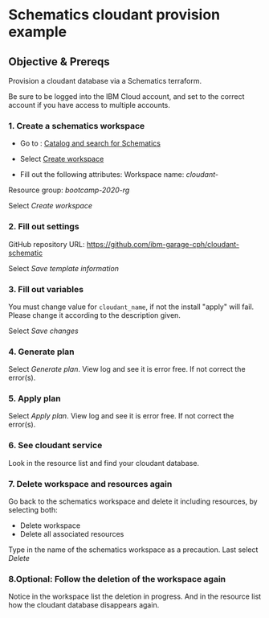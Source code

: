 # Schematics cloudant provision example

## Objective & Prereqs
Provision a cloudant database via a Schematics terraform.

Be sure to be logged into the IBM Cloud account, and set to the correct account if you have access to multiple accounts.


### 1. Create a schematics workspace
* Go to : [Catalog and search for Schematics](https://cloud.ibm.com/catalog?search=schematics#search_results)

* Select [Create workspace](https://cloud.ibm.com/schematics/workspaces/create)

* Fill out the following attributes:
Workspace name: *cloudant-<initials>*

Resource group: *bootcamp-2020-rg*

Select *Create workspace*

### 2. Fill out settings
GitHub repository URL: https://github.com/ibm-garage-cph/cloudant-schematic

Select *Save template information*

### 3. Fill out variables
You must change value for `cloudant_name`, if not the install "apply" will fail.
Please change it according to the description given.

Select *Save changes*

### 4. Generate plan
Select *Generate plan*.
View log and see it is error free. If not correct the error(s).


### 5. Apply plan
Select *Apply plan*.
View log and see it is error free. If not correct the error(s).


### 6. See cloudant service
Look in the resource list and find your cloudant database.


### 7. Delete workspace and resources again
Go back to the schematics workspace and delete it including resources, by selecting both:
* Delete workspace
* Delete all associated resources

Type in the name of the schematics workspace as a precaution.
Last select *Delete*

### 8.Optional: Follow the deletion of the workspace again
Notice in the workspace list the deletion in progress. And in the resource list how the cloudant database disappears again.

